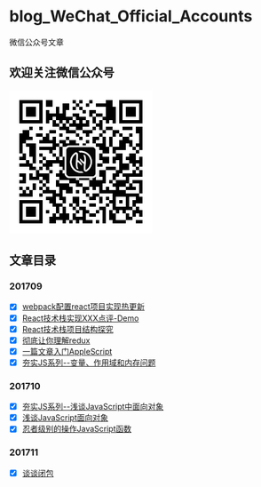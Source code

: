 # blog_WeChat_Official_Accounts
微信公众号文章

## 欢迎关注微信公众号

![wx](./imgs/cord/wx.jpg)

## 文章目录

### 201709

- [x] [webpack配置react项目实现热更新](./2017-09/webpack配置react实现热更新.md)
- [x] [React技术栈实现XXX点评-Demo](https://github.com/Nealyang/React-Fullstack-Dianping-Demo)
- [x] [React技术栈项目结构探究](https://github.com/Nealyang/React-Fullstack-Dianping-Demo/blob/master/docs/react%E6%8A%80%E6%9C%AF%E6%A0%88%E9%A1%B9%E7%9B%AE%E7%BB%93%E6%9E%84%E6%8E%A2%E7%A9%B6.md)
- [x] [彻底让你理解redux](https://github.com/Nealyang/study-redux)
- [x] [一篇文章入门AppleScript](./2017-09/一篇文章入门AppleScript脚本.md)
- [x] [夯实JS系列--变量、作用域和内存问题](./2017-09/夯实JS系列--变量、作用域和内存问题.md)
### 201710
- [x] [夯实JS系列--浅谈JavaScript中面向对象](https://github.com/Nealyang/YOU-SHOULD-KNOW-JS/blob/master/doc/basic_js/prototype-based.md)
- [x] [浅谈JavaScript面向对象](https://github.com/Nealyang/YOU-SHOULD-KNOW-JS/blob/master/doc/basic_js/prototype-based.md)
- [x] [忍者级别的操作JavaScript函数](https://github.com/Nealyang/YOU-SHOULD-KNOW-JS/blob/master/doc/basic_js/%E5%BF%8D%E8%80%85%E7%BA%A7%E5%88%AB%E7%9A%84%E6%93%8D%E4%BD%9C%E5%87%BD%E6%95%B0.md)

### 201711

- [x] [谈谈闭包](https://github.com/Nealyang/YOU-SHOULD-KNOW-JS/blob/master/doc/basic_js/%E8%B0%88%E8%B0%88%E9%97%AD%E5%8C%85.md)
